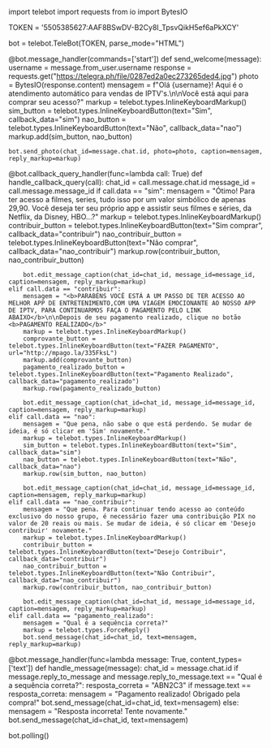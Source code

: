 import telebot
import requests
from io import BytesIO

TOKEN = '5505385627:AAF8BSwDV-B2Cy8I_TpsvQikH5ef6aPkXCY'

bot = telebot.TeleBot(TOKEN, parse_mode="HTML")

@bot.message_handler(commands=['start'])
def send_welcome(message):
    username = message.from_user.username
    response = requests.get("https://telegra.ph/file/0287ed2a0ec273265ded4.jpg")
    photo = BytesIO(response.content)
    mensagem = f"Olá {username}! Aqui é o atendimento automático para vendas de IPTV's.\n\nVocê está aqui para comprar seu acesso?"
    markup = telebot.types.InlineKeyboardMarkup()
    sim_button = telebot.types.InlineKeyboardButton(text="Sim", callback_data="sim")
    nao_button = telebot.types.InlineKeyboardButton(text="Não", callback_data="nao")
    markup.add(sim_button, nao_button)

    bot.send_photo(chat_id=message.chat.id, photo=photo, caption=mensagem, reply_markup=markup)

@bot.callback_query_handler(func=lambda call: True)
def handle_callback_query(call):
    chat_id = call.message.chat.id
    message_id = call.message.message_id
    if call.data == "sim":
        mensagem = "Ótimo! Para ter acesso a filmes, series, tudo isso por um valor simbólico de apenas 29,90. Você deseja ter seu próprio app e assistir seus filmes e séries, da Netflix, da Disney, HBO...?"
        markup = telebot.types.InlineKeyboardMarkup()
        contribuir_button = telebot.types.InlineKeyboardButton(text="Sim comprar", callback_data="contribuir")
        nao_contribuir_button = telebot.types.InlineKeyboardButton(text="Não comprar", callback_data="nao_contribuir")
        markup.row(contribuir_button, nao_contribuir_button)

        bot.edit_message_caption(chat_id=chat_id, message_id=message_id, caption=mensagem, reply_markup=markup)
    elif call.data == "contribuir":
        mensagem = "<b>PARABÉNS VOCÊ ESTÁ A UM PASSO DE TER ACESSO AO MELHOR APP DE ENTRETENIMENTO,COM UMA VIAGEM EMOCIONANTE AO NOSSO APP DE IPTV, PARA CONTINUARMOS FAÇA O PAGAMENTO PELO LINK ABAIXO</b>\n\nDepois de seu pagamento realizado, clique no botão <b>PAGAMENTO REALIZADO</b>"
        markup = telebot.types.InlineKeyboardMarkup()
        comprovante_button = telebot.types.InlineKeyboardButton(text="FAZER PAGAMENTO", url="http://mpago.la/335FksL")
        markup.add(comprovante_button)
        pagamento_realizado_button = telebot.types.InlineKeyboardButton(text="Pagamento Realizado", callback_data="pagamento_realizado")
        markup.row(pagamento_realizado_button)

        bot.edit_message_caption(chat_id=chat_id, message_id=message_id, caption=mensagem, reply_markup=markup)
    elif call.data == "nao":
        mensagem = "Que pena, não sabe o que está perdendo. Se mudar de ideia, é só clicar em 'Sim' novamente."
        markup = telebot.types.InlineKeyboardMarkup()
        sim_button = telebot.types.InlineKeyboardButton(text="Sim", callback_data="sim")
        nao_button = telebot.types.InlineKeyboardButton(text="Não", callback_data="nao")
        markup.row(sim_button, nao_button)

        bot.edit_message_caption(chat_id=chat_id, message_id=message_id, caption=mensagem, reply_markup=markup)
    elif call.data == "nao_contribuir":
        mensagem = "Que pena. Para continuar tendo acesso ao conteúdo exclusivo do nosso grupo, é necessário fazer uma contribuição PIX no valor de 20 reais ou mais. Se mudar de ideia, é só clicar em 'Desejo contribuir' novamente."
        markup = telebot.types.InlineKeyboardMarkup()
        contribuir_button = telebot.types.InlineKeyboardButton(text="Desejo Contribuir", callback_data="contribuir")
        nao_contribuir_button = telebot.types.InlineKeyboardButton(text="Não Contribuir", callback_data="nao_contribuir")
        markup.row(contribuir_button, nao_contribuir_button)

        bot.edit_message_caption(chat_id=chat_id, message_id=message_id, caption=mensagem, reply_markup=markup)
    elif call.data == "pagamento_realizado":
        mensagem = "Qual é a sequência correta?"
        markup = telebot.types.ForceReply()
        bot.send_message(chat_id=chat_id, text=mensagem, reply_markup=markup)

@bot.message_handler(func=lambda message: True, content_types=['text'])
def handle_message(message):
    chat_id = message.chat.id
    if message.reply_to_message and message.reply_to_message.text == "Qual é a sequência correta?":
        resposta_correta = "ABN2C3"
        if message.text == resposta_correta:
            mensagem = "Pagamento realizado! Obrigado pela compra!"
            bot.send_message(chat_id=chat_id, text=mensagem)
        else:
            mensagem = "Resposta incorreta! Tente novamente."
            bot.send_message(chat_id=chat_id, text=mensagem)

bot.polling()
